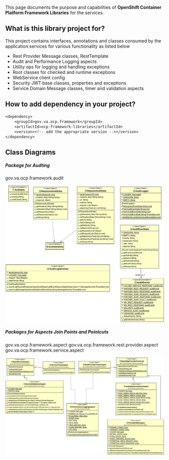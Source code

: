 This page documents the purpose and capabilities of **OpenShift Container Platform Framework Libraries** for the services.

## What is this library project for? ##

This project contains interfaces, annotations and classes consumed by the application services for various functionality as listed below
* Rest Provider Message classes, RestTemplate
* Audit and Performance Logging aspects
* Utility ops for logging and handling exceptions
* Root classes for checked and runtime exceptions
* WebService client config
* Security JWT base classes, properties and exceptions
* Service Domain Message classes, timer and validation aspects

## How to add dependency in your project?

    <dependency>
        <groupId>gov.va.ocp.framework</groupId>
        <artifactId>ocp-framework-libraries</artifactId>
        <version><!-- add the appropriate version --></version>
    </dependency>

## Class Diagrams

##### Package for Audting
gov.va.ocp.framework.audit

<img src = "/images/cd-audit-package.jpg">

##### Packages for Aspects Join Points and Pointcuts
   gov.va.ocp.framework.aspect
   gov.va.ocp.framework.rest.provider.aspect
   gov.va.ocp.framework.service.aspect
   
<img src = "/images/cd-aspect-packages.jpg">
